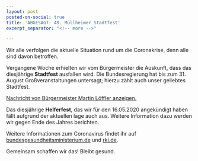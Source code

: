 ```yaml
---
layout: post
posted-on-social: true
title: 'ABGESAGT: 49. Müllheimer Stadtfest'
excerpt_separator: "<!-- more -->"

---
```

Wir alle verfolgen die aktuelle Situation rund um die Coronakrise, denn alle sind davon betroffen.

Vergangene Woche erhielten wir vom Bürgermeister die Auskunft, dass das diesjährige **Stadtfest** ausfallen wird. Die Bundesregierung hat bis zum 31. August Großveranstaltungen untersagt; hierzu zählt auch unser geliebtes Stadtfest.

[Nachricht von Bürgermeister Martin Löffler anzeigen.](/upload/2020/05/06/VeranstaltungsabsageSommer2020.pdf)

Das diesjährige **Helferfest**, das wir für den 16.05.2020 angekündigt haben fällt aufgrund der aktuellen lage auch aus. Weitere Information dazu werden wir gegen Ende des Jahres berichten.

Weitere Informationen zum Coronavirus findet ihr auf [bundesgesundheitsministerium.de](https://www.bundesgesundheitsministerium.de/coronavirus.html) und [rki.de](https://www.rki.de/DE/Content/InfAZ/N/Neuartiges_Coronavirus/nCoV.html).

Gemeinsam schaffen wir das! Bleibt gesund.